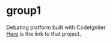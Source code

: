 # group1
Debating platform built with CodeIgniter   
[Here](http://www.students.oamk.fi/~t8dotr00/) is the link to that project.
